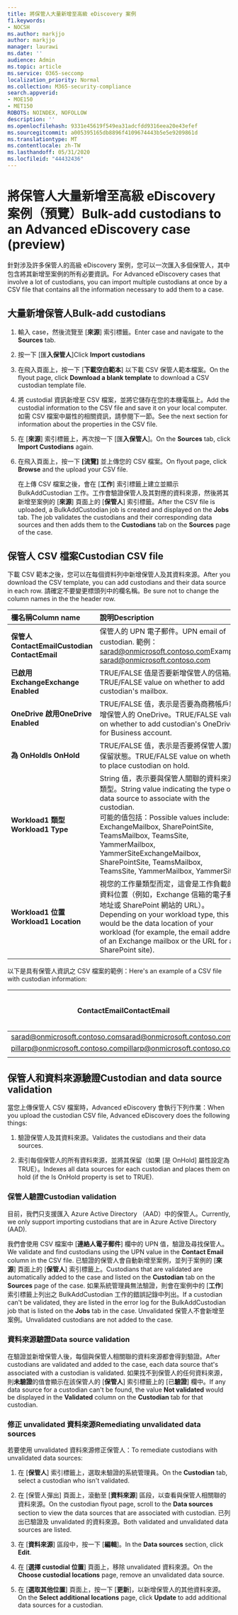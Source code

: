 ```yaml
---
title: 將保管人大量新增至高級 eDiscovery 案例
f1.keywords:
- NOCSH
ms.author: markjjo
author: markjjo
manager: laurawi
ms.date: ''
audience: Admin
ms.topic: article
ms.service: O365-seccomp
localization_priority: Normal
ms.collection: M365-security-compliance
search.appverid:
- MOE150
- MET150
ROBOTS: NOINDEX, NOFOLLOW
description: ''
ms.openlocfilehash: 9331e45619f549ea31adcfdd9316eea20e43efef
ms.sourcegitcommit: a005395165db8896f4109674443b5e5e9209861d
ms.translationtype: MT
ms.contentlocale: zh-TW
ms.lasthandoff: 05/31/2020
ms.locfileid: "44432436"
---
```

# <a name="bulk-add-custodians-to-an-advanced-ediscovery-case-preview"></a><span data-ttu-id="13092-102">將保管人大量新增至高級 eDiscovery 案例（預覽）</span><span class="sxs-lookup"><span data-stu-id="13092-102">Bulk-add custodians to an Advanced eDiscovery case (preview)</span></span>

<span data-ttu-id="13092-103">針對涉及許多保管人的高級 eDiscovery 案例，您可以一次匯入多個保管人，其中包含將其新增至案例的所有必要資訊。</span><span class="sxs-lookup"><span data-stu-id="13092-103">For Advanced eDiscovery cases that involve a lot of custodians, you can import multiple custodians at once by a CSV file that contains all the information necessary to add them to a case.</span></span>

## <a name="bulk-add-custodians"></a><span data-ttu-id="13092-104">大量新增保管人</span><span class="sxs-lookup"><span data-stu-id="13092-104">Bulk-add custodians</span></span>

1. <span data-ttu-id="13092-105">輸入 case，然後流覽至 [**來源**] 索引標籤。</span><span class="sxs-lookup"><span data-stu-id="13092-105">Enter case and navigate to the **Sources** tab.</span></span>

2. <span data-ttu-id="13092-106">按一下 [匯**入保管人**]</span><span class="sxs-lookup"><span data-stu-id="13092-106">Click **Import custodians**</span></span>

3. <span data-ttu-id="13092-107">在飛入頁面上，按一下 [**下載空白範本**] 以下載 CSV 保管人範本檔案。</span><span class="sxs-lookup"><span data-stu-id="13092-107">On the flyout page, click **Download a blank template** to download a CSV custodian template file.</span></span>

4. <span data-ttu-id="13092-108">將 custodial 資訊新增至 CSV 檔案，並將它儲存在您的本機電腦上。</span><span class="sxs-lookup"><span data-stu-id="13092-108">Add the custodial information to the CSV file and save it on your local computer.</span></span> <span data-ttu-id="13092-109">如需 CSV 檔案中屬性的相關資訊，請參閱下一節。</span><span class="sxs-lookup"><span data-stu-id="13092-109">See the next section for information about the properties in the CSV file.</span></span>

5. <span data-ttu-id="13092-110">在 [**來源**] 索引標籤上，再次按一下 [匯**入保管人**]。</span><span class="sxs-lookup"><span data-stu-id="13092-110">On the **Sources** tab, click **Import Custodians** again.</span></span> 
6. <span data-ttu-id="13092-111">在飛入頁面上，按一下 **[流覽]** 並上傳您的 CSV 檔案。</span><span class="sxs-lookup"><span data-stu-id="13092-111">On flyout page, click **Browse** and the upload your CSV file.</span></span>

   <span data-ttu-id="13092-112">在上傳 CSV 檔案之後，會在 [**工作**] 索引標籤上建立並顯示 BulkAddCustodian 工作。工作會驗證保管人及其對應的資料來源，然後將其新增至案例的 [**來源**] 頁面上的 [**保管人**] 索引標籤。</span><span class="sxs-lookup"><span data-stu-id="13092-112">After the CSV file is uploaded, a BulkAddCustodian job is created and displayed on the **Jobs** tab. The job validates the custodians and their corresponding data sources and then adds them to the **Custodians** tab on the **Sources** page of the case.</span></span>

## <a name="custodian-csv-file"></a><span data-ttu-id="13092-113">保管人 CSV 檔案</span><span class="sxs-lookup"><span data-stu-id="13092-113">Custodian CSV file</span></span>

<span data-ttu-id="13092-114">下載 CSV 範本之後，您可以在每個資料列中新增保管人及其資料來源。</span><span class="sxs-lookup"><span data-stu-id="13092-114">After you download the CSV template, you can add custodians and their data source in each row.</span></span> <span data-ttu-id="13092-115">請確定不要變更標頭列中的欄名稱。</span><span class="sxs-lookup"><span data-stu-id="13092-115">Be sure not to change the column names in the the header row.</span></span>

| <span data-ttu-id="13092-116">欄名稱</span><span class="sxs-lookup"><span data-stu-id="13092-116">Column name</span></span>|<span data-ttu-id="13092-117">說明</span><span class="sxs-lookup"><span data-stu-id="13092-117">Description</span></span>|
|:------- |:------------------------------------------------------------|
|<span data-ttu-id="13092-118">**保管人 ContactEmail**</span><span class="sxs-lookup"><span data-stu-id="13092-118">**Custodian ContactEmail**</span></span>     | <span data-ttu-id="13092-119">保管人的 UPN 電子郵件。</span><span class="sxs-lookup"><span data-stu-id="13092-119">UPN email of custodian.</span></span> <span data-ttu-id="13092-120">範例： sarad@onmicrosoft.contoso.com</span><span class="sxs-lookup"><span data-stu-id="13092-120">Example: sarad@onmicrosoft.contoso.com</span></span>           |
|<span data-ttu-id="13092-121">**已啟用 Exchange**</span><span class="sxs-lookup"><span data-stu-id="13092-121">**Exchange Enabled**</span></span> | <span data-ttu-id="13092-122">TRUE/FALSE 值是否要新增保管人的信箱。</span><span class="sxs-lookup"><span data-stu-id="13092-122">TRUE/FALSE value on whether to add custodian's mailbox.</span></span>      |
|<span data-ttu-id="13092-123">**OneDrive 啟用**</span><span class="sxs-lookup"><span data-stu-id="13092-123">**OneDrive Enabled**</span></span> | <span data-ttu-id="13092-124">TRUE/FALSE 值，表示是否要為商務帳戶新增保管人的 OneDrive。</span><span class="sxs-lookup"><span data-stu-id="13092-124">TRUE/FALSE value on whether to add custodian's OneDrive for Business account.</span></span> |
|<span data-ttu-id="13092-125">**為 OnHold**</span><span class="sxs-lookup"><span data-stu-id="13092-125">**Is OnHold**</span></span>        | <span data-ttu-id="13092-126">TRUE/FALSE 值，表示是否要將保管人置於保留狀態。</span><span class="sxs-lookup"><span data-stu-id="13092-126">TRUE/FALSE value on whether to place custodian on hold.</span></span>       |
|<span data-ttu-id="13092-127">**Workload1 類型**</span><span class="sxs-lookup"><span data-stu-id="13092-127">**Workload1 Type**</span></span>         | <span data-ttu-id="13092-128">String 值，表示要與保管人關聯的資料來源類型。</span><span class="sxs-lookup"><span data-stu-id="13092-128">String value indicating the type of data source to associate with the custodian.</span></span> <br /><span data-ttu-id="13092-129">可能的值包括：</span><span class="sxs-lookup"><span data-stu-id="13092-129">Possible values include:</span></span> <br /><span data-ttu-id="13092-130">ExchangeMailbox, SharePointSite, TeamsMailbox, TeamsSite, YammerMailbox, YammerSite</span><span class="sxs-lookup"><span data-stu-id="13092-130">ExchangeMailbox, SharePointSite, TeamsMailbox, TeamsSite, YammerMailbox, YammerSite</span></span> |
|<span data-ttu-id="13092-131">**Workload1 位置**</span><span class="sxs-lookup"><span data-stu-id="13092-131">**Workload1 Location**</span></span>     | <span data-ttu-id="13092-132">視您的工作量類型而定，這會是工作負載的資料位置（例如，Exchange 信箱的電子郵件地址或 SharePoint 網站的 URL）。</span><span class="sxs-lookup"><span data-stu-id="13092-132">Depending on your workload type, this would be the data location of your workload (for example, the email address of an Exchange mailbox or the URL for a SharePoint site).</span></span> |
|||

<span data-ttu-id="13092-133">以下是具有保管人資訊之 CSV 檔案的範例：</span><span class="sxs-lookup"><span data-stu-id="13092-133">Here's an example of a CSV file with custodian information:</span></span>  

| <span data-ttu-id="13092-134">ContactEmail</span><span class="sxs-lookup"><span data-stu-id="13092-134">ContactEmail</span></span>      | <span data-ttu-id="13092-135">已啟用 Exchange</span><span class="sxs-lookup"><span data-stu-id="13092-135">Exchange Enabled</span></span> | <span data-ttu-id="13092-136">OneDrive 啟用</span><span class="sxs-lookup"><span data-stu-id="13092-136">OneDrive Enabled</span></span> | <span data-ttu-id="13092-137">為 OnHold</span><span class="sxs-lookup"><span data-stu-id="13092-137">Is OnHold</span></span> | <span data-ttu-id="13092-138">Workload1 類型</span><span class="sxs-lookup"><span data-stu-id="13092-138">Workload1 Type</span></span> | <span data-ttu-id="13092-139">Workload1 位置</span><span class="sxs-lookup"><span data-stu-id="13092-139">Workload1 Location</span></span>             |
| ----------------- | ---------------- | ---------------- | --------- | -------------- | ------------------------------ |
|<span data-ttu-id="13092-140">sarad@onmicrosoft.contoso.com</span><span class="sxs-lookup"><span data-stu-id="13092-140">sarad@onmicrosoft.contoso.com</span></span> | <span data-ttu-id="13092-141">TRUE</span><span class="sxs-lookup"><span data-stu-id="13092-141">TRUE</span></span>             | <span data-ttu-id="13092-142">TRUE</span><span class="sxs-lookup"><span data-stu-id="13092-142">TRUE</span></span>             | <span data-ttu-id="13092-143">TRUE</span><span class="sxs-lookup"><span data-stu-id="13092-143">TRUE</span></span>      | <span data-ttu-id="13092-144">SharePointSite</span><span class="sxs-lookup"><span data-stu-id="13092-144">SharePointSite</span></span> | https://contoso.sharepoint.com |
|<span data-ttu-id="13092-145">pillarp@onmicrosoft.contoso.com</span><span class="sxs-lookup"><span data-stu-id="13092-145">pillarp@onmicrosoft.contoso.com</span></span> | <span data-ttu-id="13092-146">TRUE</span><span class="sxs-lookup"><span data-stu-id="13092-146">TRUE</span></span>             | <span data-ttu-id="13092-147">TRUE</span><span class="sxs-lookup"><span data-stu-id="13092-147">TRUE</span></span>             | <span data-ttu-id="13092-148">TRUE</span><span class="sxs-lookup"><span data-stu-id="13092-148">TRUE</span></span>      | |  |
||||||

## <a name="custodian-and-data-source-validation"></a><span data-ttu-id="13092-149">保管人和資料來源驗證</span><span class="sxs-lookup"><span data-stu-id="13092-149">Custodian and data source validation</span></span>

<span data-ttu-id="13092-150">當您上傳保管人 CSV 檔案時，Advanced eDiscovery 會執行下列作業：</span><span class="sxs-lookup"><span data-stu-id="13092-150">When you upload the custodian CSV file, Advanced eDiscovery does the following things:</span></span>

1. <span data-ttu-id="13092-151">驗證保管人及其資料來源。</span><span class="sxs-lookup"><span data-stu-id="13092-151">Validates the custodians and their data sources.</span></span> 

2. <span data-ttu-id="13092-152">索引每個保管人的所有資料來源，並將其保留（如果 [是 OnHold] 屬性設定為 TRUE）。</span><span class="sxs-lookup"><span data-stu-id="13092-152">Indexes all data sources for each custodian and places them on hold (if the Is OnHold property is set to TRUE).</span></span>

### <a name="custodian-validation"></a><span data-ttu-id="13092-153">保管人驗證</span><span class="sxs-lookup"><span data-stu-id="13092-153">Custodian validation</span></span>

<span data-ttu-id="13092-154">目前，我們只支援匯入 Azure Active Directory （AAD）中的保管人。</span><span class="sxs-lookup"><span data-stu-id="13092-154">Currently, we only support importing custodians that are in Azure Active Directory (AAD).</span></span>

<span data-ttu-id="13092-155">我們會使用 CSV 檔案中 [**連絡人電子郵件**] 欄中的 UPN 值，驗證及尋找保管人。</span><span class="sxs-lookup"><span data-stu-id="13092-155">We validate and find custodians using the UPN value in the **Contact Email** column in the CSV file.</span></span> <span data-ttu-id="13092-156">已驗證的保管人會自動新增至案例，並列于案例的 [**來源**] 頁面上的 [**保管人**] 索引標籤上。</span><span class="sxs-lookup"><span data-stu-id="13092-156">Custodians that are validated are automatically added to the case and listed on the **Custodian** tab on the **Sources** page of the case.</span></span> <span data-ttu-id="13092-157">如果系統管理員無法驗證，則會在案例中的 [**工作**] 索引標籤上列出之 BulkAddCustodian 工作的錯誤記錄中列出。</span><span class="sxs-lookup"><span data-stu-id="13092-157">If a custodian can't be validated, they are listed in the error log for the BulkAddCustodian job that is listed on the **Jobs** tab in the case.</span></span> <span data-ttu-id="13092-158">Unvalidated 保管人不會新增至案例。</span><span class="sxs-lookup"><span data-stu-id="13092-158">Unvalidated custodians are not added to the case.</span></span>

### <a name="data-source-validation"></a><span data-ttu-id="13092-159">資料來源驗證</span><span class="sxs-lookup"><span data-stu-id="13092-159">Data source validation</span></span>

<span data-ttu-id="13092-160">在驗證並新增保管人後，每個與保管人相關聯的資料來源都會得到驗證。</span><span class="sxs-lookup"><span data-stu-id="13092-160">After custodians are validated and added to the case, each data source that's associated with a custodian is validated.</span></span> <span data-ttu-id="13092-161">如果找不到保管人的任何資料來源，則**未驗證**的值會顯示在該保管人的 [**保管人**] 索引標籤上的 [已**驗證**] 欄中。</span><span class="sxs-lookup"><span data-stu-id="13092-161">If any data source for a custodian can't be found, the value **Not validated** would be displayed in the **Validated** column on the **Custodian** tab for that custodian.</span></span>

### <a name="remediating-unvalidated-data-sources"></a><span data-ttu-id="13092-162">修正 unvalidated 資料來源</span><span class="sxs-lookup"><span data-stu-id="13092-162">Remediating unvalidated data sources</span></span>

<span data-ttu-id="13092-163">若要使用 unvalidated 資料來源修正保管人：</span><span class="sxs-lookup"><span data-stu-id="13092-163">To remediate custodians with unvalidated data sources:</span></span> 

1. <span data-ttu-id="13092-164">在 [**保管人**] 索引標籤上，選取未驗證的系統管理員。</span><span class="sxs-lookup"><span data-stu-id="13092-164">On the **Custodian** tab, select a custodian who isn't validated.</span></span>

2. <span data-ttu-id="13092-165">在 [保管人彈出] 頁面上，滾動至 [**資料來源**] 區段，以查看與保管人相關聯的資料來源。</span><span class="sxs-lookup"><span data-stu-id="13092-165">On the custodian flyout page, scroll to the **Data sources** section to view the data sources that are associated with custodian.</span></span> <span data-ttu-id="13092-166">已列出已驗證及 unvalidated 的資料來源。</span><span class="sxs-lookup"><span data-stu-id="13092-166">Both validated and unvalidated data sources are listed.</span></span>

3. <span data-ttu-id="13092-167">在 [**資料來源**] 區段中，按一下 [**編輯**]。</span><span class="sxs-lookup"><span data-stu-id="13092-167">In the **Data sources** section, click **Edit**.</span></span>

4. <span data-ttu-id="13092-168">在 [**選擇 custodial 位置**] 頁面上，移除 unvalidated 資料來源。</span><span class="sxs-lookup"><span data-stu-id="13092-168">On the **Choose custodial locations** page, remove an unvalidated data source.</span></span>

5. <span data-ttu-id="13092-169">在 [**選取其他位置**] 頁面上，按一下 [**更新**]，以新增保管人的其他資料來源。</span><span class="sxs-lookup"><span data-stu-id="13092-169">On the **Select additional locations** page, click **Update** to add additional data sources for a custodian.</span></span>
